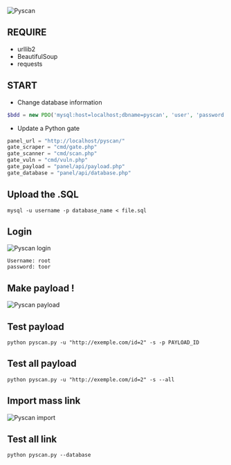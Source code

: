 ![Pyscan](http://s28.postimg.org/usbam0pe5/pyscan.png)
## REQUIRE
* urllib2
* BeautifulSoup
* requests

## START
* Change database information
```php
$bdd = new PDO('mysql:host=localhost;dbname=pyscan', 'user', 'password');
```
* Update a Python gate
```python
panel_url = "http://localhost/pyscan/"
gate_scraper = "cmd/gate.php"
gate_scanner = "cmd/scan.php"
gate_vuln = "cmd/vuln.php"
gate_payload = "panel/api/payload.php"
gate_database = "panel/api/database.php"
```
## Upload the .SQL
```shell
mysql -u username -p database_name < file.sql
```
## Login 
![Pyscan login](http://s7.postimg.org/a7r15d2az/login2.png)
```shell
Username: root
password: toor
```

## Make payload !
![Pyscan payload](http://s22.postimg.org/6wklvc00x/payload.png)
## Test payload
```shell
python pyscan.py -u "http://exemple.com/id=2" -s -p PAYLOAD_ID
```
## Test all payload
```shell
python pyscan.py -u "http://exemple.com/id=2" -s --all
```
## Import mass link
![Pyscan import](http://s7.postimg.org/4fqgeubjf/import.png)
## Test all link
```shell
python pyscan.py --database
```